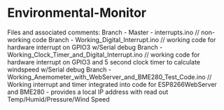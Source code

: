 # Environmental-Monitor

Files and associated comments:
  Branch - Master - interrupts.ino // non-working code
  Branch - Working_Digital_Interrupt.ino // working code for hardware interrupt on GPIO3 w/Serial debug
  Branch - Working_Clock_Timer_and_Digital_Interrupt.ino // working code for hardware interrupt on GPIO3 and 5 second clock timer to calculate windspeed w/Serial debug
  Branch - Working_Anemometer_with_WebServer_and_BME280_Test_Code.ino // Working interrupt and timer integrated into code for ESP8266WebServer and BME280 - provides a local IP
    address with read out Temp/Humid/Pressure/Wind Speed
  
